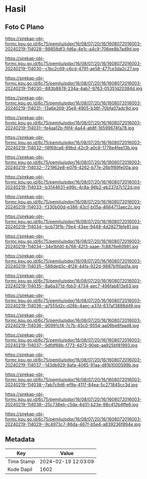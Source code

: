 # Hasil

## Foto C Plano

https://sirekap-obj-formc.kpu.go.id/6c75/pemilu/pdpr/16/08/07/20/16/1608072016003-20240219-114028--98858df3-fd6a-4e1c-a4c9-706ee8b7ad9d.jpg

https://sirekap-obj-formc.kpu.go.id/6c75/pemilu/pdpr/16/08/07/20/16/1608072016003-20240219-114030--c1bc2c69-c6cd-4791-ae58-477ce3da2c27.jpg

https://sirekap-obj-formc.kpu.go.id/6c75/pemilu/pdpr/16/08/07/20/16/1608072016003-20240219-114030--883b8878-234a-4ab7-9763-05351d20384d.jpg

https://sirekap-obj-formc.kpu.go.id/6c75/pemilu/pdpr/16/08/07/20/16/1608072016003-20240219-114031--13a6e269-35e9-4905-b36f-70bfa07adc9d.jpg

https://sirekap-obj-formc.kpu.go.id/6c75/pemilu/pdpr/16/08/07/20/16/1608072016003-20240219-114031--fe4aa12b-f6f4-4a44-ab8f-16599674fa78.jpg

https://sirekap-obj-formc.kpu.go.id/6c75/pemilu/pdpr/16/08/07/20/16/1608072016003-20240219-114032--f4f69ca6-89bd-42c9-a0c8-1778e4fee13b.jpg

https://sirekap-obj-formc.kpu.go.id/6c75/pemilu/pdpr/16/08/07/20/16/1608072016003-20240219-114032--721962e8-e076-4262-b77e-26b1f89fe00a.jpg

https://sirekap-obj-formc.kpu.go.id/6c75/pemilu/pdpr/16/08/07/20/16/1608072016003-20240219-114033--b3144631-e99c-4c8a-96b2-eb237d7c122d.jpg

https://sirekap-obj-formc.kpu.go.id/6c75/pemilu/pdpr/16/08/07/20/16/1608072016003-20240219-114033--f330b00d-e386-43cf-b05a-4664713aec2c.jpg

https://sirekap-obj-formc.kpu.go.id/6c75/pemilu/pdpr/16/08/07/20/16/1608072016003-20240219-114034--bcb73f1b-79e4-43ee-9448-4d28271bfe81.jpg

https://sirekap-obj-formc.kpu.go.id/6c75/pemilu/pdpr/16/08/07/20/16/1608072016003-20240219-114034--34e1bfd0-b768-42f3-aaae-7c8876e60981.jpg

https://sirekap-obj-formc.kpu.go.id/6c75/pemilu/pdpr/16/08/07/20/16/1608072016003-20240219-114035--586ded3c-4f28-44fa-922d-9887b1f0ad1a.jpg

https://sirekap-obj-formc.kpu.go.id/6c75/pemilu/pdpr/16/08/07/20/16/1608072016003-20240219-114035--8a6a371d-fbb3-4734-aec7-496fab813e63.jpg

https://sirekap-obj-formc.kpu.go.id/6c75/pemilu/pdpr/16/08/07/20/16/1608072016003-20240219-114036--a7555d2c-d26b-4aec-a37d-637af3888d49.jpg

https://sirekap-obj-formc.kpu.go.id/6c75/pemilu/pdpr/16/08/07/20/16/1608072016003-20240219-114036--90991cf4-7c7b-45c0-9554-aa06be6faad8.jpg

https://sirekap-obj-formc.kpu.go.id/6c75/pemilu/pdpr/16/08/07/20/16/1608072016003-20240219-114037--5dfdf68b-f773-4d73-90eb-aa925bf81993.jpg

https://sirekap-obj-formc.kpu.go.id/6c75/pemilu/pdpr/16/08/07/20/16/1608072016003-20240219-114037--143db929-8afa-4065-91aa-d81b1000599b.jpg

https://sirekap-obj-formc.kpu.go.id/6c75/pemilu/pdpr/16/08/07/20/16/1608072016003-20240219-114038--7ab7c9d6-ef9a-4117-84ea-5c271845cc3d.jpg

https://sirekap-obj-formc.kpu.go.id/6c75/pemilu/pdpr/16/08/07/20/16/1608072016003-20240219-114038--25c738eb-c5da-4d31-b23e-98c412b4ffe6.jpg

https://sirekap-obj-formc.kpu.go.id/6c75/pemilu/pdpr/16/08/07/20/16/1608072016003-20240219-114029--9c4973c7-86da-467f-b5e4-a839236f894e.jpg


## Metadata

| Key        | Value               |
| ---------- | ------------------- |
| Time Stamp | 2024-02-19 12:03:09 |
| Kode Dapil | 1602                |



